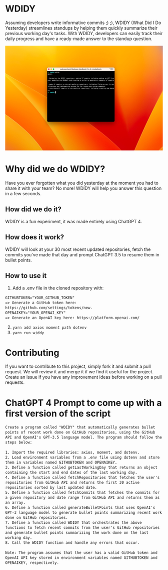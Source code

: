 # WDIDY
Assuming developers write informative commits ;) ;), WDIDY (What Did I Do Yesterday) streamlines standups by helping them quickly summarize their previous working day's tasks. With WDIDY, developers can easily track their daily progress and have a ready-made answer to the standup question.

![Wdidy screenshot](https://raw.githubusercontent.com/axolo-co/WDIDY/main/images/wdidyscreenshot.jpg)

# Why did we do WDIDY? 

Have you ever forgotten what you did yesterday at the moment you had to share it with your team? No more! WDIDY will help you answer this question in a few seconds.

## How did we do it?

WDIDY is a fun experiment, it was made entirely using ChatGPT 4.

## How does it work? 

WDIDY will look at your 30 most recent updated repositories, fetch the commits you've made that day and prompt ChatGPT 3.5 to resume them in bullet points.

## How to use it

1. Add a .env file in the cloned repository with: 

```
GITHUBTOKEN="YOUR_GITHUB_TOKEN" 
=> Generate a GitHub token here: https://github.com/settings/tokens/new.
OPENAIKEY="YOUR_OPENAI_KEY" 
=> Generate an OpenAI key here: https://platform.openai.com/
```

2. ``yarn add axios moment path dotenv``
3. ``yarn run widdy``

# Contributing

If you want to contribute to this project, simply fork it and submit a pull request. We will review it and merge it if we find it useful for the project. Create an issue if you have any improvement ideas before working on a pull requests.

# ChatGPT 4 Prompt to come up with a first version of the script
```
Create a program called "WDIDY" that automatically generates bullet points of recent work done on GitHub repositories, using the GitHub API and OpenAI's GPT-3.5 language model. The program should follow the steps below:

1. Import the required libraries: axios, moment, and dotenv.
2. Load environment variables from a .env file using dotenv and store them in variables named GITHUBTOKEN and OPENAIKEY.
3. Define a function called getLastWorkingDay that returns an object containing the start and end dates of the last working day.
4. Define a function called fetchRepositories that fetches the user's repositories from GitHub API and returns the first 30 active repositories sorted by last updated date.
5. Define a function called fetchCommits that fetches the commits for a given repository and date range from GitHub API and returns them as an array.
6. Define a function called generateBulletPoints that uses OpenAI's GPT-3 language model to generate bullet points summarizing recent work done on GitHub repositories.
7. Define a function called WDIDY that orchestrates the above functions to fetch recent commits from the user's GitHub repositories and generate bullet points summarizing the work done on the last working day.
8. Call the WDIDY function and handle any errors that occur.

Note: The program assumes that the user has a valid GitHub token and OpenAI API key stored in environment variables named GITHUBTOKEN and OPENAIKEY, respectively.

```